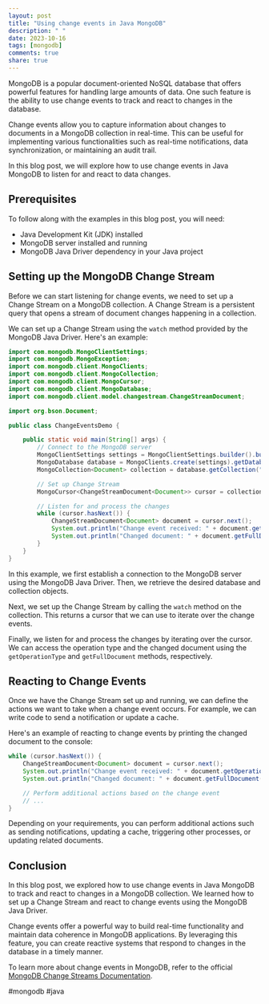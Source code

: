 ```yaml
---
layout: post
title: "Using change events in Java MongoDB"
description: " "
date: 2023-10-16
tags: [mongodb]
comments: true
share: true
---
```


MongoDB is a popular document-oriented NoSQL database that offers powerful features for handling large amounts of data. One such feature is the ability to use change events to track and react to changes in the database.

Change events allow you to capture information about changes to documents in a MongoDB collection in real-time. This can be useful for implementing various functionalities such as real-time notifications, data synchronization, or maintaining an audit trail.

In this blog post, we will explore how to use change events in Java MongoDB to listen for and react to data changes.

## Prerequisites

To follow along with the examples in this blog post, you will need:

- Java Development Kit (JDK) installed
- MongoDB server installed and running
- MongoDB Java Driver dependency in your Java project

## Setting up the MongoDB Change Stream

Before we can start listening for change events, we need to set up a Change Stream on a MongoDB collection. A Change Stream is a persistent query that opens a stream of document changes happening in a collection.

We can set up a Change Stream using the `watch` method provided by the MongoDB Java Driver. Here's an example:

```java
import com.mongodb.MongoClientSettings;
import com.mongodb.MongoException;
import com.mongodb.client.MongoClients;
import com.mongodb.client.MongoCollection;
import com.mongodb.client.MongoCursor;
import com.mongodb.client.MongoDatabase;
import com.mongodb.client.model.changestream.ChangeStreamDocument;

import org.bson.Document;

public class ChangeEventsDemo {

    public static void main(String[] args) {
        // Connect to the MongoDB server
        MongoClientSettings settings = MongoClientSettings.builder().build();
        MongoDatabase database = MongoClients.create(settings).getDatabase("myDB");
        MongoCollection<Document> collection = database.getCollection("myCollection");

        // Set up Change Stream
        MongoCursor<ChangeStreamDocument<Document>> cursor = collection.watch().iterator();

        // Listen for and process the changes
        while (cursor.hasNext()) {
            ChangeStreamDocument<Document> document = cursor.next();
            System.out.println("Change event received: " + document.getOperationType());
            System.out.println("Changed document: " + document.getFullDocument());
        }
    }
}
```

In this example, we first establish a connection to the MongoDB server using the MongoDB Java Driver. Then, we retrieve the desired database and collection objects.

Next, we set up the Change Stream by calling the `watch` method on the collection. This returns a cursor that we can use to iterate over the change events.

Finally, we listen for and process the changes by iterating over the cursor. We can access the operation type and the changed document using the `getOperationType` and `getFullDocument` methods, respectively.

## Reacting to Change Events

Once we have the Change Stream set up and running, we can define the actions we want to take when a change event occurs. For example, we can write code to send a notification or update a cache.

Here's an example of reacting to change events by printing the changed document to the console:

```java
while (cursor.hasNext()) {
    ChangeStreamDocument<Document> document = cursor.next();
    System.out.println("Change event received: " + document.getOperationType());
    System.out.println("Changed document: " + document.getFullDocument());

    // Perform additional actions based on the change event
    // ...
}
```

Depending on your requirements, you can perform additional actions such as sending notifications, updating a cache, triggering other processes, or updating related documents.

## Conclusion

In this blog post, we explored how to use change events in Java MongoDB to track and react to changes in a MongoDB collection. We learned how to set up a Change Stream and react to change events using the MongoDB Java Driver.

Change events offer a powerful way to build real-time functionality and maintain data coherence in MongoDB applications. By leveraging this feature, you can create reactive systems that respond to changes in the database in a timely manner.

To learn more about change events in MongoDB, refer to the official [MongoDB Change Streams Documentation](https://docs.mongodb.com/manual/changeStreams/).

#mongodb #java